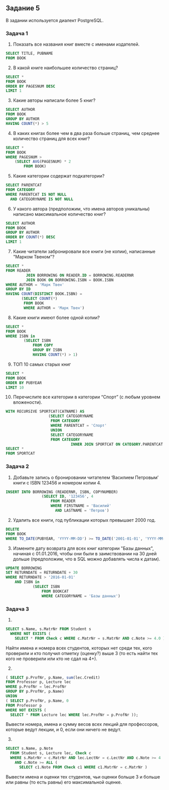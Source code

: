 ## Задание 5

В задании используется диалект PostgreSQL.

### Задача 1

1) Показать все названия книг вместе с именами издателей.
```sql
SELECT TITLE, PUBNAME
FROM BOOK
```

2) В какой книге наибольшее количество страниц?
```sql
SELECT *
FROM BOOK
ORDER BY PAGESNUM DESC
LIMIT 1
```

3) Какие авторы написали более 5 книг?
```sql
SELECT AUTHOR
FROM BOOK
GROUP BY AUTHOR
HAVING COUNT(*) > 5
```

4) В каких книгах более чем в два раза больше страниц, чем среднее количество страниц для всех книг? 
```sql
SELECT *
FROM BOOK
WHERE PAGESNUM >
	(SELECT AVG(PAGESNUM) * 2
		FROM BOOK)
```

5) Какие категории содержат подкатегории?
```sql
SELECT PARENTCAT
FROM CATEGORY
WHERE PARENTCAT IS NOT NULL
  AND CATEGORYNAME IS NOT NULL
```

6) У какого автора (предположим, что имена авторов уникальны) написано максимальное количество книг?
```sql
SELECT AUTHOR
FROM BOOK
GROUP BY AUTHOR
ORDER BY COUNT(*) DESC
LIMIT 1
```

7) Какие читатели забронировали все книги (не копии), написанные "Марком Твеном"?
```sql
SELECT *
FROM READER
         JOIN BORROWING ON READER.ID = BORROWING.READERNR
         JOIN BOOK ON BORROWING.ISBN = BOOK.ISBN
WHERE AUTHOR = 'Марк Твен'
GROUP BY ID
HAVING COUNT(DISTINCT BOOK.ISBN) =
       (SELECT COUNT(*)
        FROM BOOK
        WHERE AUTHOR = 'Марк Твен')
```

8) Какие книги имеют более одной копии?
```sql
SELECT *
FROM BOOK
WHERE ISBN in
		(SELECT ISBN
			FROM COPY
			GROUP BY ISBN
			HAVING COUNT(*) > 1)
```

9) ТОП 10 самых старых книг
```sql
SELECT *
FROM BOOK
ORDER BY PUBYEAR
LIMIT 10
```

10) Перечислите все категории в категории “Спорт” (с любым уровнем вложености).
```sql
WITH RECURSIVE SPORTCAT(CATNAME) AS
                   (SELECT CATEGORYNAME
                    FROM CATEGORY
                    WHERE PARENTCAT = 'Спорт'
                    UNION
                    SELECT CATEGORYNAME
                    FROM CATEGORY
                             INNER JOIN SPORTCAT ON CATEGORY.PARENTCAT = SPORTCAT.CATNAME)
SELECT *
FROM SPORTCAT
```

### Задача 2

1) Добавьте запись о бронировании читателем ‘Василием Петровым’ книги с ISBN 123456 и номером копии 4.
```sql
INSERT INTO BORROWING (READERNR, ISBN, COPYNUMBER)
				(SELECT ID, '123456', 4
					FROM READER
					WHERE FIRSTNAME = 'Василий'
					  AND LASTNAME = 'Петров')
```

2) Удалить все книги, год публикации которых превышает 2000 год.
```sql
DELETE
FROM BOOK
WHERE TO_DATE(PUBYEAR, 'YYYY-MM-DD') >= TO_DATE('2001-01-01', 'YYYY-MM-DD')
```

3) Измените дату возврата для всех книг категории "Базы данных", начиная с 01.01.2016, чтобы они были в заимствовании на 30 дней дольше (предположим, что в SQL можно добавлять числа к датам).
```sql
UPDATE BORROWING
SET RETURNDATE = RETURNDATE + 30
WHERE RETURNDATE > '2016-01-01'
	AND ISBN in
			(SELECT ISBN
				FROM BOOKCAT
				WHERE CATEGORYNAME = 'Базы данных')
```

### Задача 3
1) 
```sql
SELECT s.Name, s.MatrNr FROM Student s 
  WHERE NOT EXISTS ( 
    SELECT * FROM Check c WHERE c.MatrNr = s.MatrNr AND c.Note >= 4.0 ) ;
```
Найти имена и номера всех студентов, которых нет среди тех, кого проверили и кто получил отметку (оценку?) выше 3 (то есть найти тех кого не проверили или кто не сдал на 4+).

2)
```sql
( SELECT p.ProfNr, p.Name, sum(lec.Credit) 
FROM Professor p, Lecture lec 
WHERE p.ProfNr = lec.ProfNr
GROUP BY p.ProfNr, p.Name)
UNION
( SELECT p.ProfNr, p.Name, 0 
FROM Professor p
WHERE NOT EXISTS ( 
  SELECT * FROM Lecture lec WHERE lec.ProfNr = p.ProfNr )); 
```
Вывести номера, имена и сумму весов всех лекций для профессоров, которые ведут лекции, и 0, если они ничего не ведут.

3)
```sql
SELECT s.Name, p.Note
  FROM Student s, Lecture lec, Check c
  WHERE s.MatrNr = c.MatrNr AND lec.LectNr = c.LectNr AND c.Note >= 4 
    AND c.Note >= ALL ( 
      SELECT c1.Note FROM Check c1 WHERE c1.MatrNr = c.MatrNr )
```
Вывести имена и оценки тех студентов, чьи оценки больше 3 и больше или равны (то есть равны) его максимальной оценке.
